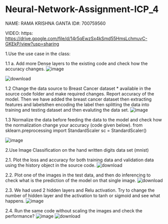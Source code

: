 # Neural-Network-Assignment-ICP_4

NAME: RAMA KRISHNA GANTA ID#: 700759560

VIDEO: https: https://drive.google.com/file/d/14r5qEwzSx4kSmd55HmsLchmuvC-GKEkP/view?usp=sharing

1.Use the use case in the class: 


1.1 a. Add more Dense layers to the existing code and check how the accuracy changes.
![image](https://github.com/user-attachments/assets/b5486828-8b59-46fd-9947-c30a914834c7)


![download](https://github.com/user-attachments/assets/77601238-1988-437d-8b02-23f939697501)


1.2 Change the data source to Breast Cancer dataset * available in the source code folder and make required changes. Report accuracy of the model. Then we have added the breast cancer dataset then extracting features and labelsthen encoding the label then splitting the data into training and testing dataset and then evaluting the data set.
![image](https://github.com/user-attachments/assets/1a396e7c-ee9f-47fa-862e-fef569584841)

1.3 Normalize the data before feeding the data to the model and check how the normalization change your
accuracy (code given below).
from sklearn.preprocessing import StandardScaler
sc = StandardScaler()

![image](https://github.com/user-attachments/assets/6b8eaf65-7d34-46cc-bf96-2e90c0da3f03)

2.Use Image Classification on the hand written digits data set (mnist)

2.1. Plot the loss and accuracy for both training data and validation data using the history object in the source
code.
![download](https://github.com/user-attachments/assets/ea0042a0-d717-4451-88bb-fd5e9376955e)



2.2. Plot one of the images in the test data, and then do inferencing to check what is the prediction of the model
on that single image.
![download](https://github.com/user-attachments/assets/1a102738-56c2-4ed2-ae44-e0a2edd209ed)


2.3. We had used 2 hidden layers and Relu activation. Try to change the number of hidden layer and the
activation to tanh or sigmoid and see what happens.
![image](https://github.com/user-attachments/assets/499f45dc-c54f-4312-8ed9-70d56ca0161f)

2.4. Run the same code without scaling the images and check the performance?
![image](https://github.com/user-attachments/assets/66781d54-99d5-440c-b730-2ae233458358)
![download](https://github.com/user-attachments/assets/e28ef9ff-00d7-4ed4-87dc-bbcb5f5b8fac)

